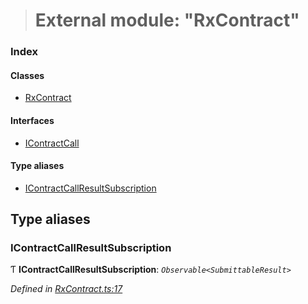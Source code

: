 > # External module: "RxContract"

### Index

#### Classes

* [RxContract](../classes/_rxcontract_.rxcontract.md)

#### Interfaces

* [IContractCall](../interfaces/_rxcontract_.icontractcall.md)

#### Type aliases

* [IContractCallResultSubscription](_rxcontract_.md#icontractcallresultsubscription)

## Type aliases

###  IContractCallResultSubscription

Ƭ **IContractCallResultSubscription**: *`Observable<SubmittableResult>`*

*Defined in [RxContract.ts:17](https://github.com/polkadot-js/api/blob/271691a/packages/api-contract/src/RxContract.ts#L17)*